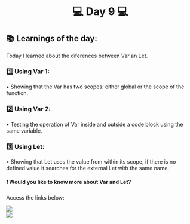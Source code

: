 <h1 align="center">💻 Day 9 💻</h1>

<h2>📚 Learnings of the day:</h2>
<p>Today I learned about the diferences between Var an Let.</p>

<h3>1️⃣ Using Var 1: </h3>
<p>• Showing that the Var has two scopes: either global or the scope of the function.<p>

<h3>2️⃣ Using Var 2: </h3>
<p>• Testing the operation of Var inside and outside a code block using the same variable.<p>

<h3>3️⃣ Using Let: </h3>
<p>• Showing that Let uses the value from within its scope, if there is no defined value it searches for the external Let with the same name.<p>

<h4>❗ Would you like to know more about Var and Let?</h4>
<p> Access the links below:</p>
<a href="https://developer.mozilla.org/en-US/docs/Web/JavaScript/Reference/Statements/var">
<img src="https://img.shields.io/static/v1?label=USE&message=VAR&color=f0d500&style=for-the-badge"/>
</a>
<br>
<a href="https://developer.mozilla.org/en-US/docs/Web/JavaScript/Reference/Statements/let">
<img src="https://img.shields.io/static/v1?label=USE&message=LET&color=f0d500&style=for-the-badge"/>
</a>
